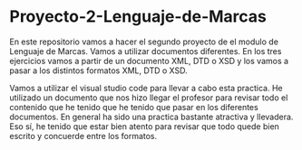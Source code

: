 # Proyecto-2-Lenguaje-de-Marcas
En este repositorio vamos a hacer el segundo proyecto de el modulo de Lenguaje de Marcas. Vamos a utilizar documentos diferentes.  En los tres ejercicios vamos a partir de un documento XML, DTD o XSD y los vamos a pasar a los distintos formatos XML, DTD o XSD.


Vamos a utilizar el visual studio code para llevar a cabo esta practica.
He utilizado un documento que nos hizo llegar el profesor para revisar todo el contenido que he tenido que he tenido que pasar en los diferentes documentos.
En general ha sido una practica bastante atractiva y llevadera. Eso sí, he tenido que estar bien atento para revisar que todo quede bien escrito y concuerde entre los formatos.
